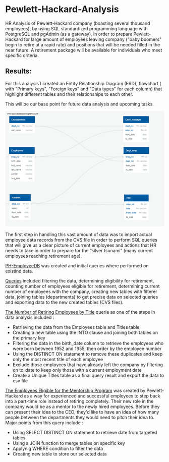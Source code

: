 # Pewlett-Hackard-Analysis
HR Analysis of Pewlett-Hackard company (boasting several thousand employees), by using SQL standardized programming language with PostgreSQL and pgAdmin (as a gateway), in order to prepare Pewlett-Hackard  for large amount of employees leaving company ("baby boomers" begin to retire at a rapid rate) and positions that will be  needed  filled in the near future. A retirement package will be available for individuals who meet specific criteria.

## Results:
For this analysis I created an Entity Relationship Diagram (ERD), flowchart ( with "Primary keys", "Foreign keys" and "Data types" for each column) that highlight different tables and their relationships to each other.

This will be our base point for future data analysis and upcoming tasks.


![This is an image](https://github.com/MilosPopov007/Pewlett-Hackard-Analysis/blob/main/EmployeeDB.png)

The first step in handling this vast amount of data was to import actual employee data records from the CVS file  in order to perform SQL queries that will give us a clear picture of current employees and actions that HR needs to take in order to prepare  for the “silver tsunami” (many current employees reaching retirement age).

[PH-EmployeeDB](https://github.com/MilosPopov007/Pewlett-Hackard-Analysis/blob/main/schema.sql) was created and initial queries where performed on existind data.

[Queries](https://github.com/MilosPopov007/Pewlett-Hackard-Analysis/blob/main/queries.sql) included filtering the data, determining eligibility for retirement, counting number of employees eligible for retirement, determining current number of employees with the company, creating new tables with filterer data, joining tables (departments) to get precise data on selected queries and exporting data to the new created tables (CVS files).

[The Number of Retiring Employees by Title](https://github.com/MilosPopov007/Pewlett-Hackard-Analysis/blob/main/Employee_Database_challenge.sql) querie as one of the steps in data analysis included :
* Retrieving  the data from  the Employees table and  Titles table
* Creating  a new table using the INTO clause and  joining both tables on the primary key
* Filtering  the data in the birth_date column to retrieve the employees who were born between 1952 and 1955, then order by the employee number
* Using the DISTINCT ON statement to remove these duplicates and keep only the most recent title of each employee
* Exclude those employees that have already left the company by filtering on to_date to keep only those with a current employment date
* Create a Unique Titles table as a final query result and export the data to csv file

[The Employees Eligible for the Mentorship Program](https://github.com/MilosPopov007/Pewlett-Hackard-Analysis/blob/main/Employee_Database_challenge.sql) was created by Pewlett-Hackard as a way for experienced and successful employees to step back into a part-time role instead of retiring completely. Their new role in the company would be as a mentor to the newly hired employees. Before they can present their idea to the CEO, they'd like to have an idea of how many people between the departments they would need to pitch their idea to. Major points from this query include :
* Using  SELECT DISTINCT ON statement to retrieve date from targeted tables
* Using a JOIN function to merge tables on specific key
* Applynig  WHERE condition to filter the data
* Creating new table to store our selected data


